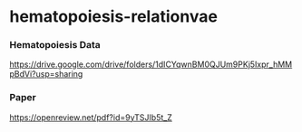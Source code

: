 # hematopoiesis-relationvae


### Hematopoiesis Data
https://drive.google.com/drive/folders/1dICYqwnBM0QJUm9PKj5Ixpr_hMMpBdVi?usp=sharing

### Paper
https://openreview.net/pdf?id=9yTSJIb5t_Z
